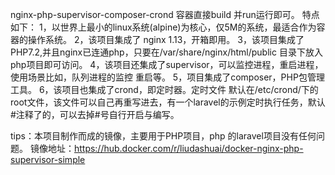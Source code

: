 nginx-php-supervisor-composer-crond  容器直接build 并run运行即可。
特点如下：
1，以世界上最小的linux系统(alpine)为核心，仅5M的系统，最适合作为容器的操作系统。
2，该项目集成了 nginx 1.13，开箱即用。
3，该项目集成了 PHP7.2,并且nginx已连通php，只要在/var/share/nginx/html/public 目录下放入php项目即可访问。
4，该项目还集成了supervisor，可以监控进程，重启进程，使用场景比如，队列进程的监控 重启等。
5，项目集成了composer，PHP包管理工具。
6，该项目也集成了crond，即定时器。定时文件 默认在/etc/crond/下的root文件，该文件可以自己再重写进去，有一个laravel的示例定时执行任务，默认#注释了的，可以去掉#号自行开启与编写。

tips：本项目制作而成的镜像，主要用于PHP项目，php 的laravel项目没有任何问题。
镜像地址：https://hub.docker.com/r/liudashuai/docker-nginx-php-supervisor-simple
